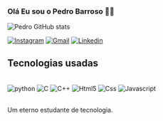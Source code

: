 
### Olá Eu sou o Pedro Barroso 👨‍💻

![Pedro GitHub stats](https://github-readme-stats.vercel.app/api?username=Griffthhat&show_icons=true&theme=gruvbox)

[![Instagram](https://img.shields.io/badge/Instagram-E4405F?style=for-the-badge&logo=instagram&logoColor=white)](https://www.instagram.com/pedro_henrique3523/)
[![Gmail](https://img.shields.io/badge/Gmail-D14836?style=for-the-badge&logo=gmail&logoColor=white)](mailto:ph.barroso3523@gmail.com)
[![Linkedin](https://img.shields.io/badge/LinkedIn-0077B5?style=for-the-badge&logo=linkedin&logoColor=white)](https://www.linkedin.com/in/pedro-henrique-silveira-barroso-8885a019b/)


## Tecnologias usadas

<div style="display: inline_block"><br/>
    <img align="center" alt="python" src="https://img.shields.io/badge/Python-14354C?style=for-the-badge&logo=python&logoColor=white">
    <img align="center" alt="C" src="https://img.shields.io/badge/C-00599C?style=for-the-badge&logo=c&logoColor=white">
    <img align="center" alt="C++" src="https://img.shields.io/badge/C%2B%2B-00599C?style=for-the-badge&logo=c%2B%2B&logoColor=white">
    <img align="center" alt="Html5" src="https://img.shields.io/badge/HTML5-E34F26?style=for-the-badge&logo=html5&logoColor=white">
    <img align="center" alt="Css" src="https://img.shields.io/badge/CSS3-1572B6?style=for-the-badge&logo=css3&logoColor=white">
    <img align="center" alt="Javascript" src="https://img.shields.io/badge/JavaScript-F7DF1E?style=for-the-badge&logo=javascript&logoColor=black">
</div><br/>

Um eterno estudante de tecnologia.
